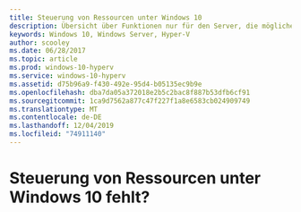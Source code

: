 ```yaml
---
title: Steuerung von Ressourcen unter Windows 10
description: Übersicht über Funktionen nur für den Server, die möglicherweise angezeigt, aber nicht im Hyper-V-Manager unter Windows 10 verwendet werden können.
keywords: Windows 10, Windows Server, Hyper-V
author: scooley
ms.date: 06/28/2017
ms.topic: article
ms.prod: windows-10-hyperv
ms.service: windows-10-hyperv
ms.assetid: d75b96a9-f430-492e-95d4-b05135ec9b9e
ms.openlocfilehash: dba7da05a372018e2b5c2bac8f887b53dfb6cf91
ms.sourcegitcommit: 1ca9d7562a877c47f227f1a8e6583cb024909749
ms.translationtype: MT
ms.contentlocale: de-DE
ms.lasthandoff: 12/04/2019
ms.locfileid: "74911140"
---
```

# <a name="resource-controls-missing-on-windows-10"></a>Steuerung von Ressourcen unter Windows 10 fehlt?
